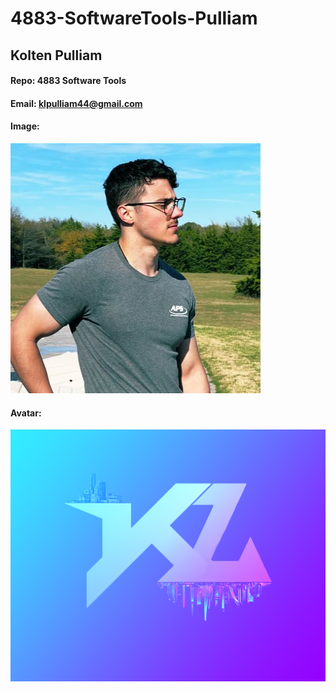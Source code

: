 # 4883-SoftwareTools-Pulliam
## Kolten Pulliam
#### Repo: 4883 Software Tools
#### Email: klpulliam44@gmail.com
#### Image:
![Kolten Pulliam](images/Home.jpg)
#### Avatar:
![Avatar](images/KL.png)
